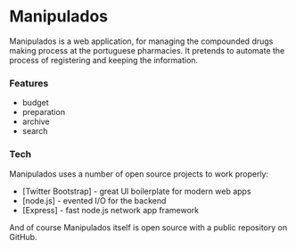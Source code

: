 # Manipulados

Manipulados is a web application, for managing the compounded drugs making process at the portuguese pharmacies. It pretends to automate the process of registering and keeping the information.

### Features
- budget
- preparation
- archive
- search

### Tech

Manipulados uses a number of open source projects to work properly:

* [Twitter Bootstrap] - great UI boilerplate for modern web apps
* [node.js] - evented I/O for the backend
* [Express] - fast node.js network app framework


And of course Manipulados itself is open source with a public repository
 on GitHub.
